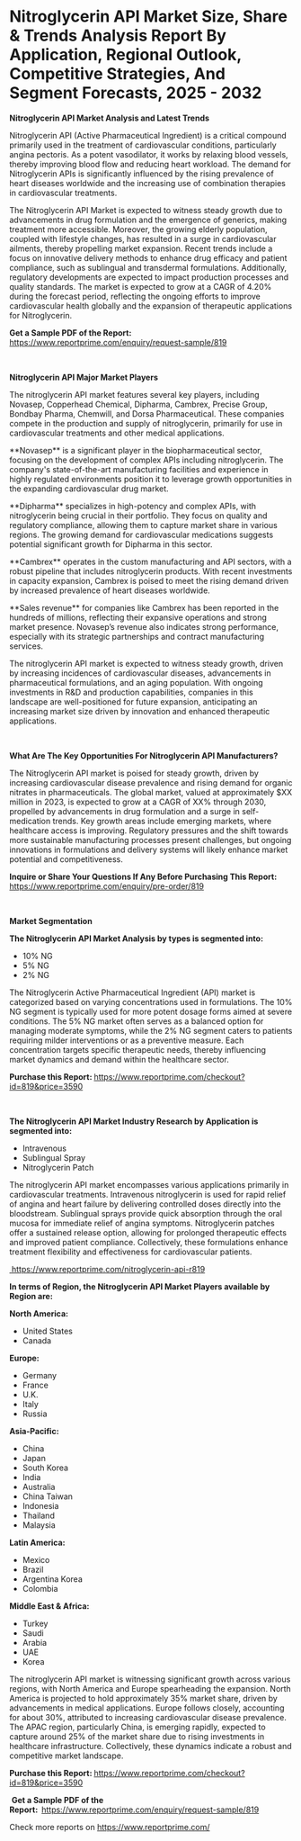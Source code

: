 <p><h1>Nitroglycerin API Market Size, Share & Trends Analysis Report By Application, Regional Outlook, Competitive Strategies, And Segment Forecasts, 2025 - 2032</h1></p><p><strong>Nitroglycerin API Market Analysis and Latest Trends</strong></p>
<p><p>Nitroglycerin API (Active Pharmaceutical Ingredient) is a critical compound primarily used in the treatment of cardiovascular conditions, particularly angina pectoris. As a potent vasodilator, it works by relaxing blood vessels, thereby improving blood flow and reducing heart workload. The demand for Nitroglycerin APIs is significantly influenced by the rising prevalence of heart diseases worldwide and the increasing use of combination therapies in cardiovascular treatments.</p><p>The Nitroglycerin API Market is expected to witness steady growth due to advancements in drug formulation and the emergence of generics, making treatment more accessible. Moreover, the growing elderly population, coupled with lifestyle changes, has resulted in a surge in cardiovascular ailments, thereby propelling market expansion. Recent trends include a focus on innovative delivery methods to enhance drug efficacy and patient compliance, such as sublingual and transdermal formulations. Additionally, regulatory developments are expected to impact production processes and quality standards. The market is expected to grow at a CAGR of 4.20% during the forecast period, reflecting the ongoing efforts to improve cardiovascular health globally and the expansion of therapeutic applications for Nitroglycerin.</p></p>
<p><strong>Get a Sample PDF of the Report:&nbsp;</strong> <a href="https://www.reportprime.com/enquiry/request-sample/819?utm_campaign=3310&utm_medium=2&utm_source=Github&utm_content=ia&utm_term=18032025&utm_id=nitroglycerin-api">https://www.reportprime.com/enquiry/request-sample/819</a></p>
<p>&nbsp;</p>
<p><strong>Nitroglycerin API Major Market Players</strong></p>
<p><p>The nitroglycerin API market features several key players, including Novasep, Copperhead Chemical, Dipharma, Cambrex, Precise Group, Bondbay Pharma, Chemwill, and Dorsa Pharmaceutical. These companies compete in the production and supply of nitroglycerin, primarily for use in cardiovascular treatments and other medical applications.</p><p>**Novasep** is a significant player in the biopharmaceutical sector, focusing on the development of complex APIs including nitroglycerin. The company's state-of-the-art manufacturing facilities and experience in highly regulated environments position it to leverage growth opportunities in the expanding cardiovascular drug market.</p><p>**Dipharma** specializes in high-potency and complex APIs, with nitroglycerin being crucial in their portfolio. They focus on quality and regulatory compliance, allowing them to capture market share in various regions. The growing demand for cardiovascular medications suggests potential significant growth for Dipharma in this sector.</p><p>**Cambrex** operates in the custom manufacturing and API sectors, with a robust pipeline that includes nitroglycerin products. With recent investments in capacity expansion, Cambrex is poised to meet the rising demand driven by increased prevalence of heart diseases worldwide.</p><p>**Sales revenue** for companies like Cambrex has been reported in the hundreds of millions, reflecting their expansive operations and strong market presence. Novasep’s revenue also indicates strong performance, especially with its strategic partnerships and contract manufacturing services.</p><p>The nitroglycerin API market is expected to witness steady growth, driven by increasing incidences of cardiovascular diseases, advancements in pharmaceutical formulations, and an aging population. With ongoing investments in R&D and production capabilities, companies in this landscape are well-positioned for future expansion, anticipating an increasing market size driven by innovation and enhanced therapeutic applications.</p></p>
<p>&nbsp;</p>
<p><strong>What Are The Key Opportunities For Nitroglycerin API Manufacturers?</strong></p>
<p><p>The Nitroglycerin API market is poised for steady growth, driven by increasing cardiovascular disease prevalence and rising demand for organic nitrates in pharmaceuticals. The global market, valued at approximately $XX million in 2023, is expected to grow at a CAGR of XX% through 2030, propelled by advancements in drug formulation and a surge in self-medication trends. Key growth areas include emerging markets, where healthcare access is improving. Regulatory pressures and the shift towards more sustainable manufacturing processes present challenges, but ongoing innovations in formulations and delivery systems will likely enhance market potential and competitiveness.</p></p>
<p><strong>Inquire or Share Your Questions If Any Before Purchasing This Report:</strong> <a href="https://www.reportprime.com/enquiry/pre-order/819?utm_campaign=3310&utm_medium=2&utm_source=Github&utm_content=ia&utm_term=18032025&utm_id=nitroglycerin-api">https://www.reportprime.com/enquiry/pre-order/819</a></p>
<p>&nbsp;</p>
<p><strong>Market Segmentation</strong></p>
<p><strong>The Nitroglycerin API Market Analysis by types is segmented into:</strong></p>
<p><ul><li>10% NG</li><li>5% NG</li><li>2% NG</li></ul></p>
<p><p>The Nitroglycerin Active Pharmaceutical Ingredient (API) market is categorized based on varying concentrations used in formulations. The 10% NG segment is typically used for more potent dosage forms aimed at severe conditions. The 5% NG market often serves as a balanced option for managing moderate symptoms, while the 2% NG segment caters to patients requiring milder interventions or as a preventive measure. Each concentration targets specific therapeutic needs, thereby influencing market dynamics and demand within the healthcare sector.</p></p>
<p><strong>Purchase this Report:&nbsp;</strong><a href="https://www.reportprime.com/checkout?id=819&price=3590&utm_campaign=3310&utm_medium=2&utm_source=Github&utm_content=ia&utm_term=18032025&utm_id=nitroglycerin-api">https://www.reportprime.com/checkout?id=819&price=3590</a></p>
<p>&nbsp;</p>
<p><strong>The Nitroglycerin API Market Industry Research by Application is segmented into:</strong></p>
<p><ul><li>Intravenous</li><li>Sublingual Spray</li><li>Nitroglycerin Patch</li></ul></p>
<p><p>The nitroglycerin API market encompasses various applications primarily in cardiovascular treatments. Intravenous nitroglycerin is used for rapid relief of angina and heart failure by delivering controlled doses directly into the bloodstream. Sublingual sprays provide quick absorption through the oral mucosa for immediate relief of angina symptoms. Nitroglycerin patches offer a sustained release option, allowing for prolonged therapeutic effects and improved patient compliance. Collectively, these formulations enhance treatment flexibility and effectiveness for cardiovascular patients.</p></p>
<p><a href="https://www.reportprime.com/nitroglycerin-api-r819?utm_campaign=3310&utm_medium=2&utm_source=Github&utm_content=ia&utm_term=18032025&utm_id=nitroglycerin-api">&nbsp;https://www.reportprime.com/nitroglycerin-api-r819</a></p>
<p><strong>In terms of Region, the Nitroglycerin API Market Players available by Region are:</strong></p>
<p>
    <p> <strong> North America: </strong>
        <ul>
            <li>United States</li>
            <li>Canada</li>
        </ul>
        </p> 
    <p> <strong> Europe: </strong>
        <ul>
            <li>Germany</li>
            <li>France</li>
            <li>U.K.</li>
            <li>Italy</li>
            <li>Russia</li>
        </ul>
        </p> 
    <p> <strong> Asia-Pacific: </strong>
        <ul>
            <li>China</li>
            <li>Japan</li>
            <li>South Korea</li>
            <li>India</li>
            <li>Australia</li>
            <li>China Taiwan</li>
            <li>Indonesia</li>
            <li>Thailand</li>
            <li>Malaysia</li>
        </ul>
        </p> 
    <p> <strong> Latin America: </strong>
        <ul>
            <li>Mexico</li>
            <li>Brazil</li>
            <li>Argentina Korea</li>
            <li>Colombia</li>
        </ul>
        </p> 
    <p> <strong> Middle East & Africa: </strong>
        <ul>
            <li>Turkey</li>
            <li>Saudi</li>
            <li>Arabia</li>
            <li>UAE</li>
            <li>Korea</li>
        </ul>
    </p>
    </p>
<p><p>The nitroglycerin API market is witnessing significant growth across various regions, with North America and Europe spearheading the expansion. North America is projected to hold approximately 35% market share, driven by advancements in medical applications. Europe follows closely, accounting for about 30%, attributed to increasing cardiovascular disease prevalence. The APAC region, particularly China, is emerging rapidly, expected to capture around 25% of the market share due to rising investments in healthcare infrastructure. Collectively, these dynamics indicate a robust and competitive market landscape.</p></p>
<p><strong>Purchase this Report: </strong><a href="https://www.reportprime.com/checkout?id=819&price=3590&utm_campaign=3310&utm_medium=2&utm_source=Github&utm_content=ia&utm_term=18032025&utm_id=nitroglycerin-api">https://www.reportprime.com/checkout?id=819&price=3590</a></p>
<p>&nbsp;<strong>Get a Sample PDF of the Report:&nbsp;&nbsp;</strong><a href="https://www.reportprime.com/enquiry/request-sample/819?utm_campaign=3310&utm_medium=2&utm_source=Github&utm_content=ia&utm_term=18032025&utm_id=nitroglycerin-api">https://www.reportprime.com/enquiry/request-sample/819</a></p>
<p><strong></strong></p>
<p>Check more reports on <a href="https://www.reportprime.com/?utm_campaign=3310&utm_medium=2&utm_source=Github&utm_content=ia&utm_term=18032025&utm_id=nitroglycerin-api">https://www.reportprime.com/</a></p>